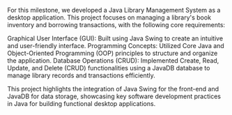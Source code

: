 For this milestone, we developed a Java Library Management System as a desktop application. This project focuses on managing a library's book inventory and borrowing transactions, with the following core requirements:

Graphical User Interface (GUI): Built using Java Swing to create an intuitive and user-friendly interface.
Programming Concepts: Utilized Core Java and Object-Oriented Programming (OOP) principles to structure and organize the application.
Database Operations (CRUD): Implemented Create, Read, Update, and Delete (CRUD) functionalities using a JavaDB database to manage library records and transactions efficiently.


This project highlights the integration of Java Swing for the front-end and JavaDB for data storage, showcasing key software development practices in Java for building functional desktop applications.
